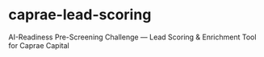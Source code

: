 # caprae-lead-scoring
AI-Readiness Pre-Screening Challenge — Lead Scoring &amp; Enrichment Tool for Caprae Capital
